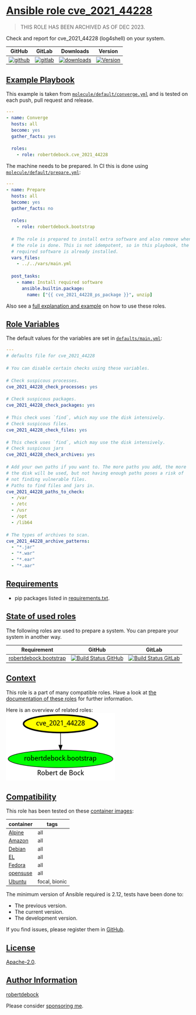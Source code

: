 # [Ansible role cve_2021_44228](#cve_2021_44228)

> THIS ROLE HAS BEEN ARCHIVED AS OF DEC 2023.

Check and report for cve_2021_44228 (log4shell) on your system.

|GitHub|GitLab|Downloads|Version|
|------|------|---------|-------|
|[![github](https://github.com/robertdebock/ansible-role-cve_2021_44228/workflows/Ansible%20Molecule/badge.svg)](https://github.com/robertdebock/ansible-role-cve_2021_44228/actions)|[![gitlab](https://gitlab.com/robertdebock-iac/ansible-role-cve_2021_44228/badges/master/pipeline.svg)](https://gitlab.com/robertdebock-iac/ansible-role-cve_2021_44228)|[![downloads](https://img.shields.io/ansible/role/d/24471)](https://galaxy.ansible.com/robertdebock/cve_2021_44228)|[![Version](https://img.shields.io/github/release/robertdebock/ansible-role-cve_2021_44228.svg)](https://github.com/robertdebock/ansible-role-cve_2021_44228/releases/)|

## [Example Playbook](#example-playbook)

This example is taken from [`molecule/default/converge.yml`](https://github.com/robertdebock/ansible-role-cve_2021_44228/blob/master/molecule/default/converge.yml) and is tested on each push, pull request and release.

```yaml
---
- name: Converge
  hosts: all
  become: yes
  gather_facts: yes

  roles:
    - role: robertdebock.cve_2021_44228
```

The machine needs to be prepared. In CI this is done using [`molecule/default/prepare.yml`](https://github.com/robertdebock/ansible-role-cve_2021_44228/blob/master/molecule/default/prepare.yml):

```yaml
---
- name: Prepare
  hosts: all
  become: yes
  gather_facts: no

  roles:
    - role: robertdebock.bootstrap

  # The role is prepared to install extra software and also remove when
  # the role is done. This is not idempotent, so in this playbook, the
  # required software is already installed.
  vars_files:
    - ../../vars/main.yml

  post_tasks:
    - name: Install required software
      ansible.builtin.package:
        name: ["{{ cve_2021_44228_ps_package }}", unzip]
```

Also see a [full explanation and example](https://robertdebock.nl/how-to-use-these-roles.html) on how to use these roles.

## [Role Variables](#role-variables)

The default values for the variables are set in [`defaults/main.yml`](https://github.com/robertdebock/ansible-role-cve_2021_44228/blob/master/defaults/main.yml):

```yaml
---
# defaults file for cve_2021_44228

# You can disable certain checks using these variables.

# Check suspicous processes.
cve_2021_44228_check_processes: yes

# Check suspicous packages.
cve_2021_44228_check_packages: yes

# This check uses `find`, which may use the disk intensively.
# Check suspicous files.
cve_2021_44228_check_files: yes

# This check uses `find`, which may use the disk intensively.
# Check suspicous jars
cve_2021_44228_check_archives: yes

# Add your own paths if you want to. The more paths you add, the more
# the disk will be used, but not having enough paths poses a risk of
# not finding vulnerable files.
# Paths to find files and jars in.
cve_2021_44228_paths_to_check:
  - /var
  - /etc
  - /usr
  - /opt
  - /lib64

# The types of archives to scan.
cve_2021_44228_archive_patterns:
  - "*.jar"
  - "*.war"
  - "*.ear"
  - "*.aar"
```

## [Requirements](#requirements)

- pip packages listed in [requirements.txt](https://github.com/robertdebock/ansible-role-cve_2021_44228/blob/master/requirements.txt).

## [State of used roles](#state-of-used-roles)

The following roles are used to prepare a system. You can prepare your system in another way.

| Requirement | GitHub | GitLab |
|-------------|--------|--------|
|[robertdebock.bootstrap](https://galaxy.ansible.com/robertdebock/bootstrap)|[![Build Status GitHub](https://github.com/robertdebock/ansible-role-bootstrap/workflows/Ansible%20Molecule/badge.svg)](https://github.com/robertdebock/ansible-role-bootstrap/actions)|[![Build Status GitLab](https://gitlab.com/robertdebock-iac/ansible-role-bootstrap/badges/master/pipeline.svg)](https://gitlab.com/robertdebock-iac/ansible-role-bootstrap)|

## [Context](#context)

This role is a part of many compatible roles. Have a look at [the documentation of these roles](https://robertdebock.nl/) for further information.

Here is an overview of related roles:
![dependencies](https://raw.githubusercontent.com/robertdebock/ansible-role-cve_2021_44228/png/requirements.png "Dependencies")

## [Compatibility](#compatibility)

This role has been tested on these [container images](https://hub.docker.com/u/robertdebock):

|container|tags|
|---------|----|
|[Alpine](https://hub.docker.com/r/robertdebock/alpine)|all|
|[Amazon](https://hub.docker.com/r/robertdebock/amazonlinux)|all|
|[Debian](https://hub.docker.com/r/robertdebock/debian)|all|
|[EL](https://hub.docker.com/r/robertdebock/enterpriselinux)|all|
|[Fedora](https://hub.docker.com/r/robertdebock/fedora/)|all|
|[opensuse](https://hub.docker.com/r/robertdebock/opensuse)|all|
|[Ubuntu](https://hub.docker.com/r/robertdebock/ubuntu)|focal, bionic|

The minimum version of Ansible required is 2.12, tests have been done to:

- The previous version.
- The current version.
- The development version.

If you find issues, please register them in [GitHub](https://github.com/robertdebock/ansible-role-cve_2021_44228/issues).

## [License](#license)

[Apache-2.0](https://github.com/robertdebock/ansible-role-cve_2021_44228/blob/master/LICENSE).

## [Author Information](#author-information)

[robertdebock](https://robertdebock.nl/)

Please consider [sponsoring me](https://github.com/sponsors/robertdebock).
